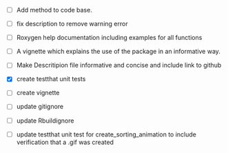 - [ ] Add method to code base.
- [ ] fix description to remove warning error
- [ ] Roxygen help documentation including examples for all functions
- [ ] A vignette which explains the use of the package in an informative way.
- [ ] Make Descritipion file informative and concise and include link to github
- [x] create testthat unit tests
- [ ] create vignette
- [ ] update gitignore
- [ ] update Rbuildignore
- [ ] update testthat unit test for create_sorting_animation to include verification that a .gif was created 
      
